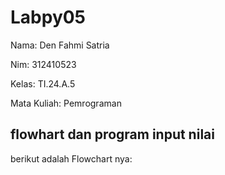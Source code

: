 # Labpy05
Nama: Den Fahmi Satria <p>
Nim: 312410523 <p>
Kelas: TI.24.A.5 <p>
Mata Kuliah: Pemrograman <p>
## flowhart dan program input nilai
berikut adalah Flowchart nya:
 
